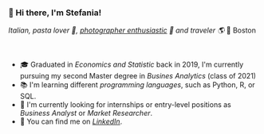 ### 📌 Hi there, I'm Stefania!
*Italian, pasta lover 🍝, [photographer enthusiastic][2] 📸 and traveler 🌎*
📍 Boston 

<br>

- 🎓 Graduated in *Economics and Statistic* back in 2019, I'm currently pursuing my second Master degree in *Busines Analytics* (class of 2021) 
- 📚 I'm learning different *programming languages*, such as Python, R, or SQL.
- 🔎 I'm currently looking for internships or entry-level positions as *Business Analyst* or *Market Researcher*.
- 💼 You can find me on *[LinkedIn][1]*.

<!-- Links to your social media accounts -->

[1]: https://www.linkedin.com/in/stefania-menini/
[2]: https://www.instagram.com/stefaniamenini/

